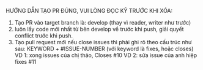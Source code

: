 HƯỚNG DẪN TẠO PR ĐÚNG, VUI LÒNG ĐỌC KỸ TRƯỚC KHI XÓA:
1) Tạo PR vào target branch là: develop (thay vì reader, writer như trước)
0) luôn lấy code mới nhất từ bên develop về trước khi push, giải quyết conflict trước khi push.
2) Tạo pull request mới nếu close issues thì phải ghi rõ theo cấu trúc như sau: 
KEYWORD + #ISSUE-NUMBER (với keyword là fixes, hoặc closes)
VD 1: xong issues của chị thảo, Closes #10 
VD 2: sửa issue của anh hiệp fixes #11
